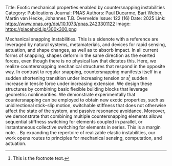 Title: Exotic mechanical properties enabled by countersnapping instabilities
Category: Publications
Journal: PNAS
Authors: Paul Ducarme, Bart Weber, Martin van Hecke, Johannes T.B. Overvelde
Issue: 122 (16)
Date: 2025
Link: https://www.pnas.org/doi/10.1073/pnas.2423301122
Image: https://placehold.jp/300x300.png

Mechanical snapping instabilities. This is a sidenote with a reference are leveraged by natural systems, metamaterials, and devices for rapid sensing, actuation, and shape changes, as well as to absorb impact. In all current forms of snapping, shapes deform in the same direction as the exerted forces, even though there is no physical law that dictates this. Here, we realize countersnapping mechanical structures that respond in the opposite way. In contrast to regular snapping, countersnapping manifests itself in a sudden shortening transition under increasing tension or a[^1] sudden increase in tensile force under increasing extension. We design these structures by combining basic flexible building blocks that leverage geometric nonlinearities. We demonstrate experimentally that countersnapping can be employed to obtain new exotic properties, such as unidirectional stick–slip motion, switchable stiffness that does not otherwise affect the state of the system, and passive resonance avoidance. Moreover, we demonstrate that combining multiple countersnapping elements allows sequential stiffness switching for elements coupled in parallel, or instantaneous collective switching for elements in series. This is a margin note.
. By expanding the repertoire of realizable elastic instabilities, our work opens routes to principles for mechanical sensing, computation, and actuation.


[^1]: This is the footnote text.